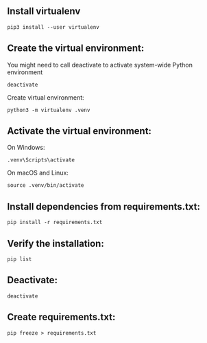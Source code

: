 ## Install virtualenv

```
pip3 install --user virtualenv
```


## Create the virtual environment:

You might need to call deactivate to activate system-wide Python environment
```
deactivate
```

Create virtual environment:
```
python3 -m virtualenv .venv
```

## Activate the virtual environment:

On Windows:
```
.venv\Scripts\activate
```

On macOS and Linux:
```
source .venv/bin/activate
```

## Install dependencies from requirements.txt:

```
pip install -r requirements.txt
```

## Verify the installation:

```
pip list
```

## Deactivate:

```
deactivate
```

## Create requirements.txt:

```
pip freeze > requirements.txt
```